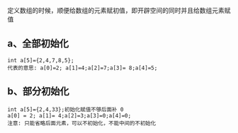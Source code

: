 定义数组的时候，顺便给数组的元素赋初值，即开辟空间的同时并且给数组元素赋值
## a、全部初始化
```
int a[5]={2,4,7,8,5};
代表的意思: a[0]=2; a[1]=4;a[2]=7;a[3]= 8;a[4]=5;
```

## b、部分初始化
```
int a[5]={2,4,33};初始化赋值不够后面补 0
a[0] = 2; a[1]= 4;a[2]=3;a[3]=0;a[4]=0;
注意: 只能省略后面元素，可以不初始化，不能中间的不初始化
```
